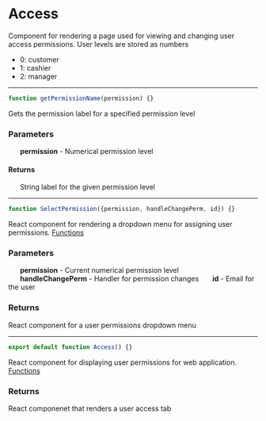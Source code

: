 # Access
Component for rendering a page used for viewing and changing user access permissions. User levels are stored as numbers 
 - 0: customer
 - 1: cashier
 - 2: manager

-----

```js
function getPermissionName(permission) {}
```
Gets the permission label for a specified permission level
### Parameters
&nbsp;&nbsp;&nbsp;&nbsp;&nbsp;&nbsp;**permission** - Numerical permission level
#### Returns
&nbsp;&nbsp;&nbsp;&nbsp;&nbsp;&nbsp;String label for the given permission level

-----

```js
function SelectPermission({permission, handleChangePerm, id}) {}
```
React component for rendering a dropdown menu for assigning user permissions. [Functions](./SelectPermissionComponent.md)
### Parameters
&nbsp;&nbsp;&nbsp;&nbsp;&nbsp;&nbsp;**permission** - Current numerical permission level
&nbsp;&nbsp;&nbsp;&nbsp;&nbsp;&nbsp;**handleChangePerm** - Handler for permission changes
&nbsp;&nbsp;&nbsp;&nbsp;&nbsp;&nbsp;**id** - Email for the user
### Returns
React component for a user permissions dropdown menu

-----

```js
export default function Access() {}
```
React component for displaying user permissions for web application. [Functions](./AccessComponent.md)
### Returns
React componenet that renders a user access tab
